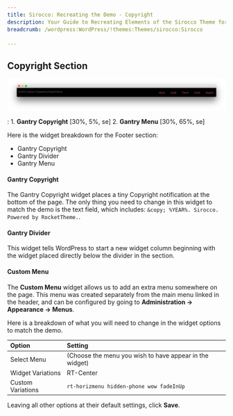 ```yaml
---
title: Sirocco: Recreating the Demo - Copyright
description: Your Guide to Recreating Elements of the Sirocco Theme for WordPress
breadcrumb: /wordpress:WordPress/!themes:Themes/sirocco:Sirocco

---
```


Copyright Section
-----

![Copyright](assets/demo_13.jpeg)

:   1. **Gantry Copyright** [30%, 5%, se]
    2. **Gantry Menu** [30%, 65%, se]

Here is the widget breakdown for the Footer section:

* Gantry Copyright
* Gantry Divider
* Gantry Menu

#### Gantry Copyright

The Gantry Copyright widget places a tiny Copyright notification at the bottom of the page. The only thing you need to change in this widget to match the demo is the text field, which includes: `&copy; %YEAR%. Sirocco. Powered by RocketTheme.`.

#### Gantry Divider

This widget tells WordPress to start a new widget column beginning with the widget placed directly below the divider in the section.

#### Custom Menu

The **Custom Menu** widget allows us to add an extra menu somewhere on the page. This menu was created separately from the main menu linked in the header, and can be configured by going to **Administration -> Appearance -> Menus**.

Here is a breakdown of what you will need to change in the widget options to match the demo.

| Option            | Setting                                                 |
| :---------------- | :------------------------------------------------------ |
| Select Menu       | (Choose the menu you wish to have appear in the widget) |
| Widget Variations | RT-Center                                               |
| Custom Variations | `rt-horizmenu hidden-phone wow fadeInUp`                |

Leaving all other options at their default settings, click **Save**.

